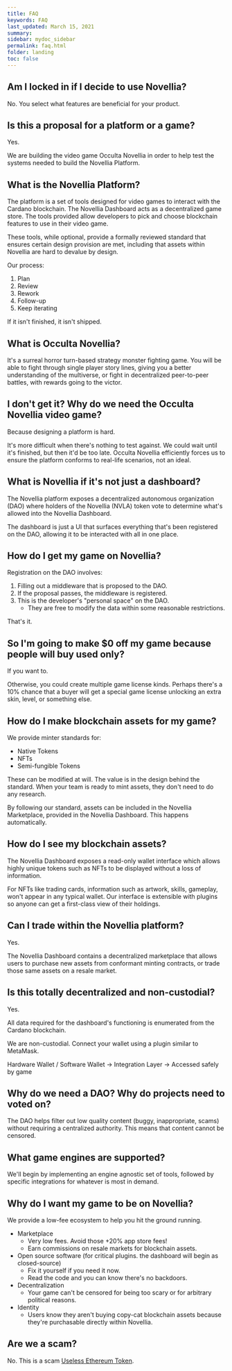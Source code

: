 ```yaml
---
title: FAQ
keywords: FAQ
last_updated: March 15, 2021
summary: 
sidebar: mydoc_sidebar
permalink: faq.html
folder: landing
toc: false
---
```


## Am I locked in if I decide to use Novellia?

No. You select what features are beneficial for your product.

## Is this a proposal for a platform or a game?

Yes.

We are building the video game Occulta Novellia in order to help test the systems needed to build the Novellia Platform.

## What is the Novellia Platform?

The platform is a set of tools designed for video games to interact with the Cardano blockchain. The Novellia Dashboard acts as a decentralized game store. The tools provided allow developers to pick and choose blockchain features to use in their video game.

These tools, while optional, provide a formally reviewed standard that ensures certain design provision are met, including that assets within Novellia are hard to devalue by design.

Our process:
1. Plan
2. Review
3. Rework
4. Follow-up
5. Keep iterating

If it isn't finished, it isn't shipped.

## What is Occulta Novellia?

It's a surreal horror turn-based strategy monster fighting game. You will be able to fight through single player story lines, giving you a better understanding of the multiverse, or fight in decentralized peer-to-peer battles, with rewards going to the victor.

## I don't get it? Why do we need the Occulta Novellia video game?

Because designing a platform is hard.

It's more difficult when there's nothing to test against. We could wait until it's finished, but then it'd be too late. Occulta Novellia efficiently forces us to ensure the platform conforms to real-life scenarios, not an ideal.

## What is Novellia if it's not just a dashboard?

The Novellia platform exposes a decentralized autonomous organization (DAO) where holders of the Novellia (NVLA) token vote to determine what's allowed into the Novellia Dashboard.

The dashboard is just a UI that surfaces everything that's been registered on the DAO, allowing it to be interacted with all in one place.

## How do I get my game on Novellia?

Registration on the DAO involves:
1. Filling out a middleware that is proposed to the DAO.
2. If the proposal passes, the middleware is registered.
3. This is the developer's "personal space" on the DAO.
    - They are free to modify the data within some reasonable restrictions.

That's it.

## So I'm going to make $0 off my game because people will buy used only?

If you want to.

Otherwise, you could create multiple game license kinds. Perhaps there's a 10% chance that a buyer will get a special game license unlocking an extra skin, level, or something else.

## How do I make blockchain assets for my game?

We provide minter standards for:
- Native Tokens
- NFTs
- Semi-fungible Tokens

These can be modified at will. The value is in the design behind the standard. When your team is ready to mint assets, they don't need to do any research.

By following our standard, assets can be included in the Novellia Marketplace, provided in the Novellia Dashboard. This happens automatically.

## How do I see my blockchain assets?

The Novellia Dashboard exposes a read-only wallet interface which allows highly unique tokens such as NFTs to be displayed without a loss of information.

For NFTs like trading cards, information such as artwork, skills, gameplay, won't appear in any typical wallet. Our interface is extensible with plugins so anyone can get a first-class view of their holdings.

## Can I trade within the Novellia platform?

Yes.

The Novellia Dashboard contains a decentralized marketplace that allows users to purchase new assets from conformant minting contracts, or trade those same assets on a resale market.

## Is this totally decentralized and non-custodial?

Yes.

All data required for the dashboard's functioning is enumerated from the Cardano blockchain.

We are non-custodial. Connect your wallet using a plugin similar to MetaMask.

Hardware Wallet / Software Wallet → Integration Layer → Accessed safely by game

## Why do we need a DAO? Why do projects need to voted on?

The DAO helps filter out low quality content (buggy, inappropriate, scams) without requiring a centralized authority. This means that content cannot be censored.

## What game engines are supported?

We'll begin by implementing an engine agnostic set of tools, followed by specific integrations for whatever is most in demand.

## Why do I want my game to be on Novellia?

We provide a low-fee ecosystem to help you hit the ground running.

- Marketplace
  - Very low fees. Avoid those +20% app store fees!
  - Earn commissions on resale markets for blockchain assets.
- Open source software (for critical plugins. the dashboard will begin as closed-source)
  - Fix it yourself if you need it now.
  - Read the code and you can know there's no backdoors.
- Decentralization
  - Your game can't be censored for being too scary or for arbitrary political reasons.
- Identity
  - Users know they aren't buying copy-cat blockchain assets because they're purchasable directly within Novellia.

## Are we a scam?

No. This is a scam [Useless Ethereum Token](https://uetoken.com/).
